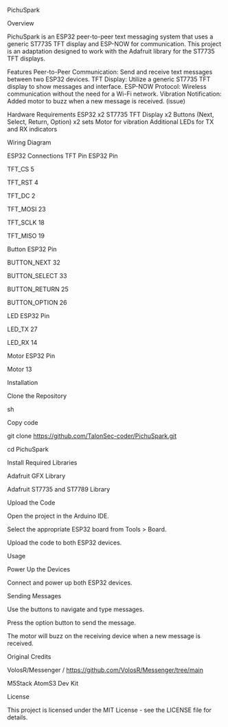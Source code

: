 PichuSpark

Overview

PichuSpark is an ESP32 peer-to-peer text messaging system that uses a generic ST7735 TFT display and ESP-NOW for communication. 
This project is an adaptation designed to work with the Adafruit library for the ST7735 TFT displays.


Features
Peer-to-Peer Communication: Send and receive text messages between two ESP32 devices.
TFT Display: Utilize a generic ST7735 TFT display to show messages and interface.
ESP-NOW Protocol: Wireless communication without the need for a Wi-Fi network.
Vibration Notification: Added motor to buzz when a new message is received. (issue)


Hardware Requirements
ESP32 x2
ST7735 TFT Display x2
Buttons (Next, Select, Return, Option) x2 sets
Motor for vibration
Additional LEDs for TX and RX indicators



Wiring Diagram


ESP32 Connections
TFT Pin	ESP32 Pin

TFT_CS	5

TFT_RST	4

TFT_DC	2

TFT_MOSI	23

TFT_SCLK	18

TFT_MISO	19


Button	ESP32 Pin

BUTTON_NEXT	32

BUTTON_SELECT	33

BUTTON_RETURN	25

BUTTON_OPTION	26


LED	ESP32 Pin

LED_TX	27

LED_RX	14


Motor	ESP32 Pin

Motor	13


Installation

Clone the Repository

sh

Copy code

git clone https://github.com/TalonSec-coder/PichuSpark.git

cd PichuSpark

Install Required Libraries


Adafruit GFX Library

Adafruit ST7735 and ST7789 Library

Upload the Code


Open the project in the Arduino IDE.

Select the appropriate ESP32 board from Tools > Board.

Upload the code to both ESP32 devices.

Usage

Power Up the Devices


Connect and power up both ESP32 devices.


Sending Messages

Use the buttons to navigate and type messages.

Press the option button to send the message.

The motor will buzz on the receiving device when a new message is received.


Original Credits

VolosR/Messenger / https://github.com/VolosR/Messenger/tree/main

M5Stack AtomS3 Dev Kit




License

This project is licensed under the MIT License - see the LICENSE file for details.

